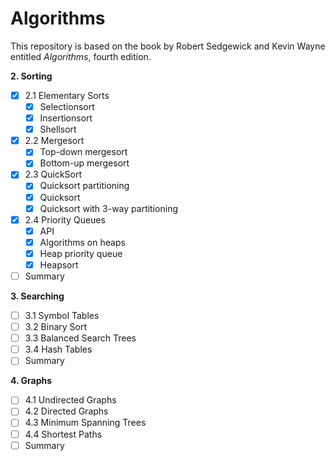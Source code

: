 # Algorithms

This repository is based on the book by Robert Sedgewick and Kevin Wayne entitled *Algorithms*, fourth edition.

**2. Sorting**
- [x] 2.1 Elementary Sorts
  - [x] Selectionsort
  - [x] Insertionsort
  - [x] Shellsort
- [x] 2.2 Mergesort
  - [x] Top-down mergesort
  - [x] Bottom-up mergesort
- [x] 2.3 QuickSort
  - [x] Quicksort partitioning
  - [x] Quicksort
  - [x] Quicksort with 3-way partitioning
- [x] 2.4 Priority Queues
  - [x] API
  - [x] Algorithms on heaps
  - [x] Heap priority queue
  - [x] Heapsort
- [ ] Summary

**3. Searching**
- [ ] 3.1 Symbol Tables
- [ ] 3.2 Binary Sort
- [ ] 3.3 Balanced Search Trees
- [ ] 3.4 Hash Tables
- [ ] Summary

**4. Graphs**
- [ ] 4.1 Undirected Graphs
- [ ] 4.2 Directed Graphs
- [ ] 4.3 Minimum Spanning Trees
- [ ] 4.4 Shortest Paths
- [ ] Summary